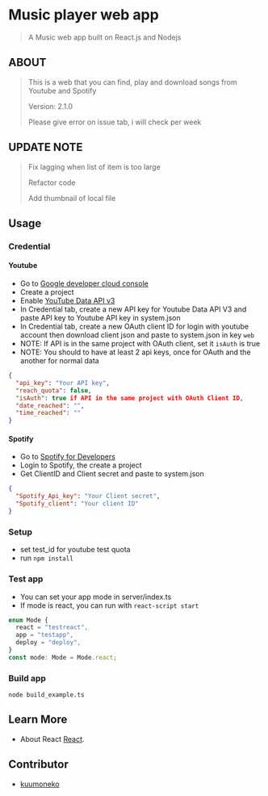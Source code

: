 # Music player web app

> A Music web app built on React.js and Nodejs

## ABOUT

> This is a web that you can find, play and download songs from Youtube and Spotify
>
> Version: 2.1.0
>
> Please give error on issue tab, i will check per week

## UPDATE NOTE

> Fix lagging when list of item is too large
>
> Refactor code
>
> Add thumbnail of local file

## Usage

### Credential

#### Youtube

- Go to [Google developer cloud console](https://console.cloud.google.com)
- Create a project
- Enable [YouTube Data API v3](https://console.cloud.google.com/apis/library/youtube.googleapis.com)
- In Credential tab, create a new API key for Youtube Data API V3 and paste API key to Youtube API key in system.json
- In Credential tab, create a new OAuth client ID for login with youtube account then download client json and paste to system.json in key `web`
- NOTE: If API is in the same project with OAuth client, set it `isAuth` is true
- NOTE: You should to have at least 2 api keys, once for OAuth and the another for normal data

```json
{
  "api_key": "Your API key",
  "reach_quota": false,
  "isAuth": true if API in the same project with OAuth Client ID,
  "date_reached": "",
  "time_reached": ""
}
```

#### Spotify

- Go to [Spotify for Developers](https://developer.spotify.com/)
- Login to Spotify, the create a project
- Get ClientID and Client secret and paste to system.json

```json
{
  "Spotify_Api_key": "Your Client secret",
  "Spotify_client": "Your client ID"
}
```

### Setup

- set test_id for youtube test quota
- run `npm install`

### Test app

- You can set your app mode in server/index.ts
- If mode is react, you can run with `react-script start`

```ts
enum Mode {
  react = "testreact",
  app = "testapp",
  deploy = "deploy",
}
const mode: Mode = Mode.react;
```

### Build app

```shell
node build_example.ts
```

## Learn More

- About React [React](https://reactjs.org/).

## Contributor

- [kuumoneko](https://github.com/kuumoneko)
